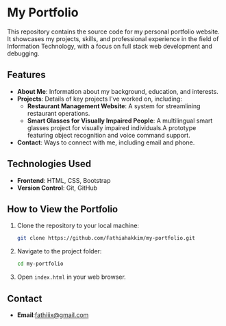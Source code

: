 # My Portfolio

This repository contains the source code for my personal portfolio website. It showcases my projects, skills, and professional experience in the field of Information Technology, with a focus on full stack web development and debugging.

## Features

- **About Me**: Information about my background, education, and interests.
- **Projects**: Details of key projects I've worked on, including: 
  - **Restaurant Management Website**: A system for streamlining restaurant operations.
  - **Smart Glasses for Visually Impaired People**: A multilingual smart glasses project for visually impaired individuals.A prototype featuring object recognition and voice command support.
- **Contact**: Ways to connect with me, including email and phone.

## Technologies Used

- **Frontend**: HTML, CSS, Bootstrap
- **Version Control**: Git, GitHub

## How to View the Portfolio

1. Clone the repository to your local machine:
   ```bash
   git clone https://github.com/Fathiahakkim/my-portfolio.git
   ```
2. Navigate to the project folder:
   ```bash
   cd my-portfolio
   ```
3. Open `index.html` in your web browser.

## Contact

- **Email**:fathiiix@gmail.com

